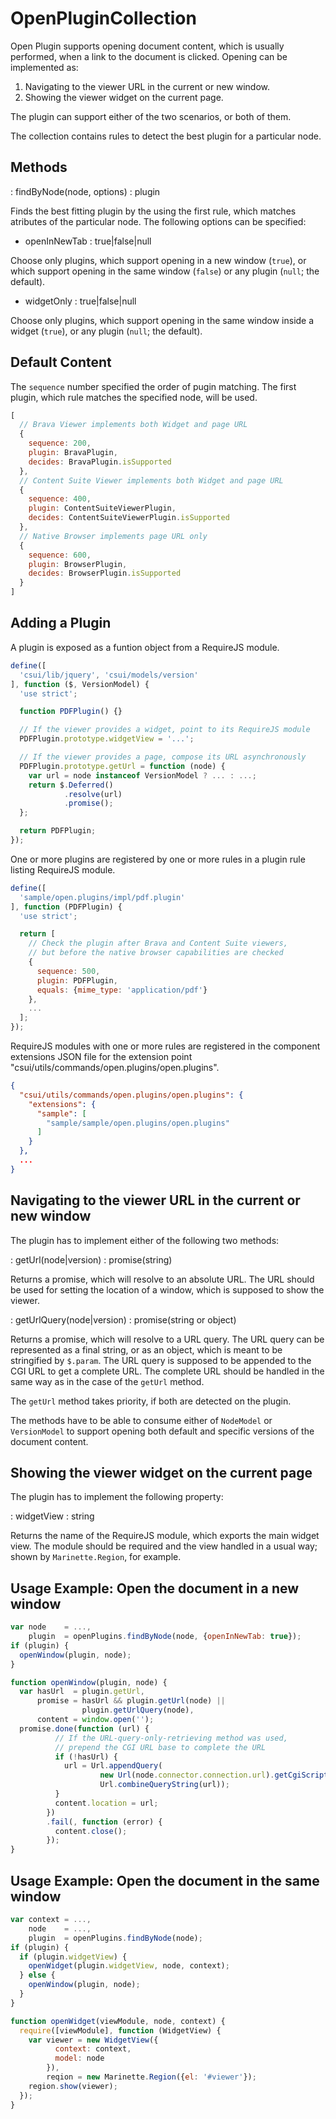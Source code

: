 OpenPluginCollection
====================

Open Plugin supports opening document content, which is usually performed,
when a link to the document is clicked. Opening can be implemented as:

1. Navigating to the viewer URL in the current or new window.
2. Showing the viewer widget on the current page.

The plugin can support either of the two scenarios, or both of them.

The collection contains rules to detect the best plugin for a particular
node.

Methods
-------

: findByNode(node, options) : plugin

Finds the best fitting plugin by the using the first rule, which matches
atributes of the particular node. The following options can be specified:

* openInNewTab : true|false|null

Choose only plugins, which support opening in a new window (`true`), or
which support opening in the same window (`false`) or any plugin (`null`;
the default).

* widgetOnly : true|false|null

Choose only plugins, which support opening in the same window inside a
widget (`true`), or any plugin (`null`; the default).

Default Content
---------------

The `sequence` number specified the order of pugin matching. The first plugin,
which rule matches the specified node, will be used.

```javascript
[
  // Brava Viewer implements both Widget and page URL
  {
    sequence: 200,
    plugin: BravaPlugin,
    decides: BravaPlugin.isSupported
  },
  // Content Suite Viewer implements both Widget and page URL
  {
    sequence: 400,
    plugin: ContentSuiteViewerPlugin,
    decides: ContentSuiteViewerPlugin.isSupported
  },
  // Native Browser implements page URL only
  {
    sequence: 600,
    plugin: BrowserPlugin,
    decides: BrowserPlugin.isSupported
  }
]
```

Adding a Plugin
---------------

A plugin is exposed as a funtion object from a RequireJS module.

```javascript
define([
  'csui/lib/jquery', 'csui/models/version'
], function ($, VersionModel) {
  'use strict';

  function PDFPlugin() {}

  // If the viewer provides a widget, point to its RequireJS module
  PDFPlugin.prototype.widgetView = '...';

  // If the viewer provides a page, compose its URL asynchronously
  PDFPlugin.prototype.getUrl = function (node) {
    var url = node instanceof VersionModel ? ... : ...;
    return $.Deferred()
            .resolve(url)
            .promise();
  };

  return PDFPlugin;
});
```

One or more plugins are registered by one or more rules in a plugin rule
listing RequireJS module.

```javascript
define([
  'sample/open.plugins/impl/pdf.plugin'
], function (PDFPlugin) {
  'use strict';

  return [
    // Check the plugin after Brava and Content Suite viewers,
    // but before the native browser capabilities are checked
    {
      sequence: 500,
      plugin: PDFPlugin,
      equals: {mime_type: 'application/pdf'}
    },
    ...
  ];
});
```

RequireJS modules with one or more rules are registered in the component
extensions JSON file for the extension point
"csui/utils/commands/open.plugins/open.plugins".

```json
{
  "csui/utils/commands/open.plugins/open.plugins": {
    "extensions": {
      "sample": [
        "sample/sample/open.plugins/open.plugins"
      ]
    }
  },
  ...
}
```

Navigating to the viewer URL in the current or new window
---------------------------------------------------------

The plugin has to implement either of the following two methods:

: getUrl(node|version) : promise(string)

Returns a promise, which will resolve to an absolute URL. The URL should be
used for setting the location of a window, which is supposed to show the
viewer.

: getUrlQuery(node|version) : promise(string or object)

Returns a promise, which will resolve to a URL query. The URL query can be
represented as a final string, or as an object, which is meant to be
stringified by `$.param`. The URL query is supposed to be appended to the
CGI URL to get a complete URL. The complete URL should be handled in the
same way as in the case of the `getUrl` method.

The `getUrl` method takes priority, if both are detected on the plugin.

The methods have to be able to consume either of `NodeModel` or
`VersionModel` to support opening both default and specific versions of
the document content.

Showing the viewer widget on the current page
---------------------------------------------

The plugin has to implement the following property:

: widgetView : string

Returns the name of the RequireJS module, which exports the main widget view.
The module should be required and the view handled in a usual way; shown by
`Marinette.Region`, for example.

Usage Example: Open the document in a new window
------------------------------------------------

```javascript
var node    = ...,
    plugin  = openPlugins.findByNode(node, {openInNewTab: true});
if (plugin) {
  openWindow(plugin, node);
}

function openWindow(plugin, node) {
  var hasUrl  = plugin.getUrl,
      promise = hasUrl && plugin.getUrl(node) ||
                plugin.getUrlQuery(node),
      content = window.open('');
  promise.done(function (url) {
          // If the URL-query-only-retrieving method was used,
          // prepend the CGI URL base to complete the URL
          if (!hasUrl) {
            url = Url.appendQuery(
                    new Url(node.connector.connection.url).getCgiScript(),
                    Url.combineQueryString(url));
          }
          content.location = url;
        })
        .fail(, function (error) {
          content.close();
        });
}
```

Usage Example: Open the document in the same window
---------------------------------------------------

```javascript
var context = ...,
    node    = ...,
    plugin  = openPlugins.findByNode(node);
if (plugin) {
  if (plugin.widgetView) {
    openWidget(plugin.widgetView, node, context);
  } else {
    openWindow(plugin, node);
  }
}

function openWidget(viewModule, node, context) {
  require([viewModule], function (WidgetView) {
    var viewer = new WidgetView({
          context: context,
          model: node
        }),
        reqion = new Marinette.Region({el: '#viewer'});
    region.show(viewer);
  });
}
```